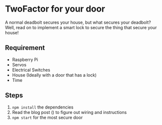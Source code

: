 # TwoFactor for your door

A normal deadbolt secures your house, but what secures your deadbolt?  Well, read on to implement a smart lock to secure the thing that secure your house!

## Requirement

* Raspberry Pi
* Servos
* Electrical Switches
* House (Ideally with a door that has a lock)
* Time

## Steps

1. `npm install` the dependencies
2. Read the blog post () to figure out wiring and instructions
3. `npm start` for the most secure door
